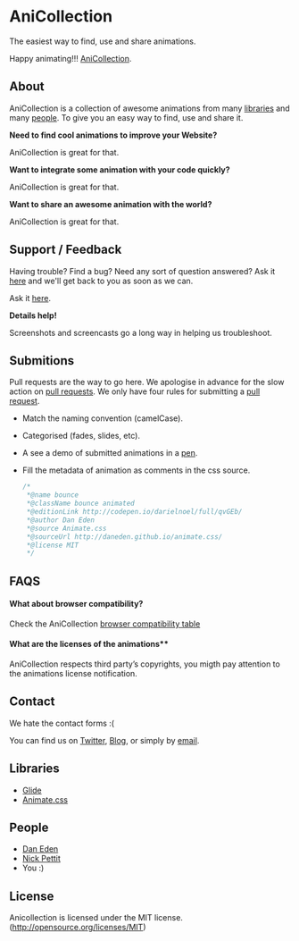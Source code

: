 # AniCollection

The easiest way to find, use and share animations.

Happy animating!!! [AniCollection](http://anicollection.github.io).

## About

AniCollection is a collection of awesome animations from many [libraries](https://github.com/anicollection/anicollection#libraries) and many [people](https://github.com/anicollection/anicollection#people). To give you an easy way to find, use and share it.

**Need to find cool animations to improve your Website?**

AniCollection is great for that.

**Want to integrate some animation with your code quickly?**

AniCollection is great for that.

**Want to share an awesome animation with the world?**

AniCollection is great for that.

## Support / Feedback

Having trouble? Find a bug? Need any sort of question answered? Ask it [here](https://github.com/anicollection/anicollection/issues) and we'll get back to you as soon as we can.

Ask it [here](https://github.com/anicollection/anicollection/issues).

**Details help!**

Screenshots and screencasts go a long way in helping us troubleshoot.

## Submitions

Pull requests are the way to go here. We apologise in advance for the slow action on [pull requests](https://github.com/anicollection/anicollection/pulls). We only have four rules for submitting a [pull request](https://github.com/anicollection/anicollection/pulls).

- Match the naming convention (camelCase).
- Categorised (fades, slides, etc).
- A see a demo of submitted animations in a [pen](http://codepen.io).
- Fill the metadata of animation as comments in the css source.

  ```css
  /*
   *@name bounce
   *@className bounce animated
   *@editionLink http://codepen.io/darielnoel/full/qvGEb/
   *@author Dan Eden
   *@source Animate.css
   *@sourceUrl http://daneden.github.io/animate.css/
   *@license MIT
   */
  ```

## FAQS

#### What about browser compatibility?

Check the AniCollection [browser compatibility table](https://github.com/anicollection/anicollection/wiki/Browser-Compatibility)

#### What are the licenses of the animations**

AniCollection respects third party’s copyrights, you migth pay attention to the animations license notification.

## Contact

We hate the contact forms :(

You can find us on [Twitter](https://twitter.com/dariel_noel), [Blog](http://darielnoel.github.io/), or simply by [email](mailto:darielnoel@gmail.com).

## Libraries

- [Glide](https://github.com/nickpettit/glide)
- [Animate.css](http://daneden.github.io/animate.css/)

## People

- [Dan Eden](http://daneden.me/)
- [Nick Pettit](http://nickpettit.com/)
- You :)

## License

Anicollection is licensed under the MIT license. (http://opensource.org/licenses/MIT)

